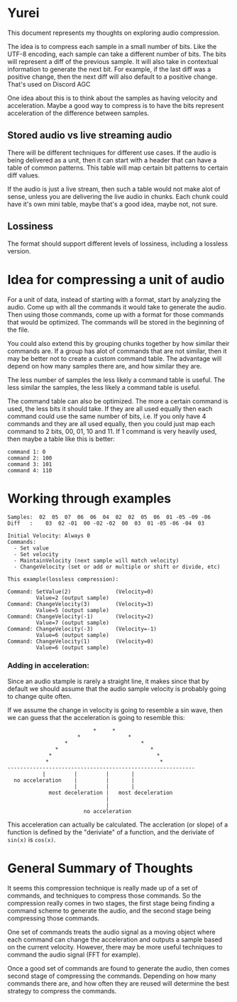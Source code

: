 # Yurei

This document represents my thoughts on exploring audio compression.

The idea is to compress each sample in a small number of bits.  Like the UTF-8 encoding, each
sample can take a different number of bits.  The bits will represent a diff of the previous sample.
It will also take in contextual information to generate the next bit.  For example, if the last
diff was a positive change, then the next diff will also default to a positive change. That's used on Discord AGC

One idea about this is to think about the samples as having velocity and acceleration.
Maybe a good way to compress is to have the bits represent acceleration of the difference between samples.

## Stored audio vs live streaming audio

There will be different techniques for different use cases.  If the audio is being delivered as a unit, then
it can start with a header that can have a table of common patterns.  This table will map certain bit patterns
to certain diff values.

If the audio is just a live stream, then such a table would not make alot of sense, unless you are delivering the
live audio in chunks.  Each chunk could have it's own mini table, maybe that's a good idea, maybe not, not sure.

## Lossiness

The format should support different levels of lossiness, including a lossless version.



# Idea for compressing a unit of audio

For a unit of data, instead of starting with a format, start by analyzing the audio.
Come up with all the commands it would take to generate the audio.  Then using
those commands, come up with a format for those commands that would be optimized.
The commands will be stored in the beginning of the file.

You could also extend this by grouping chunks together by how similar their commands are.
If a group has alot of commands that are not similar, then it may be better not to create
a custom command table.  The advantage will depend on how many samples there are, and
how similar they are. 

The less number of samples the less likely a command table is useful.
The less similar the samples, the less likely a command table is useful.

The command table can also be optimized.  The more a certain command is used, the less
bits it should take.  If they are all used equally then each command could use the same
number of bits, i.e. If you only have 4 commands and they are all used equally, then you
could just map each command to 2 bits, 00, 01, 10 and 11.  If 1 command is very heavily used,
then maybe a table like this is better:
```
command 1: 0
command 2: 100
command 3: 101
command 4: 110
```

# Working through examples
```
Samples:  02  05  07  06  06  04  02  02  05  06  01 -05 -09 -06
Diff   :    03  02 -01  00 -02 -02  00  03  01 -05 -06 -04  03

Initial Velocity: Always 0
Commands:
  - Set value
  - Set velocity
  - MaintainVelocity (next sample will match velocity)
  - ChangeVelocity (set or add or multiple or shift or divide, etc)

This example(lossless compression):

Command: SetValue(2)              (Velocity=0)
         Value=2 (output sample)
Command: ChangeVelocity(3)        (Velocity=3)
         Value=5 (output sample)
Command: ChangeVelocity(-1)       (Velocity=2)
         Value=7 (output sample)
Command: ChangeVelocity(-3)       (Velocity=-1)
         Value=6 (output sample)
Command: ChangeVelocity(1)        (Velocity=0)
         Value=6 (output sample)

```

### Adding in acceleration:
Since an audio stample is rarely a straight line, it makes since that by default we
should assume that the audio sample velocity is probably going to change quite often.

If we assume the change in velocity is going to resemble a sin wave, then we can
guess that the acceleration is going to resemble this:
```
                           *     *
                      *               *
                  *                       *
               *                             *
             *                                 *
            *                                   *
-----------------------------------------------------------
           |         |         |       |
  no acceleration    |         |       |
                     |         |       |
             most deceleration |   most deceleration
                               |
                               |
                        no acceleration
```

This acceleration can actually be calculated.
The accleration (or slope) of a function is defined by the "deriviate" of
a function, and the deriviate of `sin(x)` is `cos(x)`.

# General Summary of Thoughts

It seems this compression technique is really made up of a set of commands, and
techniques to compress those commands.  So the compression really comes in two stages,
the first stage being finding a command scheme to generate the audio, and the second
stage being compressing those commands.

One set of commands treats the audio signal as a moving object where each command
can change the acceleration and outputs a sample based on the current velocity.
However, there may be more useful techniques to command the audio signal (FFT for example).

Once a good set of commands are found to generate the audio, then comes second stage of
compressing the commands.  Depending on how many commands there are, and how often they
are reused will determine the best strategy to compress the commands.

